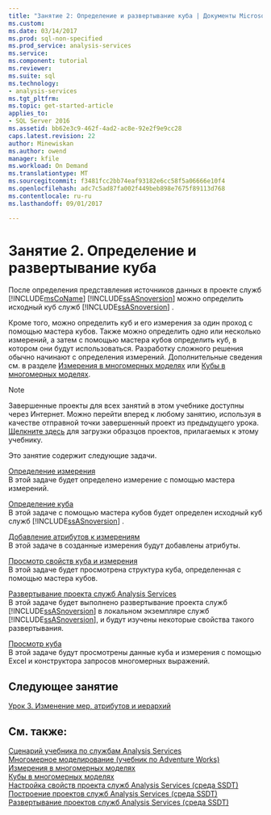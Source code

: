 ```yaml
---
title: "Занятие 2: Определение и развертывание куба | Документы Microsoft"
ms.custom: 
ms.date: 03/14/2017
ms.prod: sql-non-specified
ms.prod_service: analysis-services
ms.service: 
ms.component: tutorial
ms.reviewer: 
ms.suite: sql
ms.technology:
- analysis-services
ms.tgt_pltfrm: 
ms.topic: get-started-article
applies_to:
- SQL Server 2016
ms.assetid: bb62e3c9-462f-4ad2-ac8e-92e2f9e9cc28
caps.latest.revision: 22
author: Minewiskan
ms.author: owend
manager: kfile
ms.workload: On Demand
ms.translationtype: MT
ms.sourcegitcommit: f3481fcc2bb74eaf93182e6cc58f5a06666e10f4
ms.openlocfilehash: adc7c5ad87fa002f449beb898e7675f89113d768
ms.contentlocale: ru-ru
ms.lasthandoff: 09/01/2017

---
```

# <a name="lesson-2-defining-and-deploying-a-cube"></a>Занятие 2. Определение и развертывание куба
После определения представления источников данных в проекте служб [!INCLUDE[msCoName](../includes/msconame-md.md)] [!INCLUDE[ssASnoversion](../includes/ssasnoversion-md.md)] можно определить исходный куб служб [!INCLUDE[ssASnoversion](../includes/ssasnoversion-md.md)] .  
  
Кроме того, можно определить куб и его измерения за один проход с помощью мастера кубов. Также можно определить одно или несколько измерений, а затем с помощью мастера кубов определить куб, в котором они будут использоваться. Разработку сложного решения обычно начинают с определения измерений. Дополнительные сведения см. в разделе [Измерения в многомерных моделях](../analysis-services/multidimensional-models/dimensions-in-multidimensional-models.md) или [Кубы в многомерных моделях](../analysis-services/multidimensional-models/cubes-in-multidimensional-models.md).  
  
> [!NOTE]  
> Завершенные проекты для всех занятий в этом учебнике доступны через Интернет. Можно перейти вперед к любому занятию, используя в качестве отправной точки завершенный проект из предыдущего урока. [Щелкните здесь](http://go.microsoft.com/fwlink/?LinkID=221866) для загрузки образцов проектов, прилагаемых к этому учебнику.  
  
Это занятие содержит следующие задачи.  
  
[Определение измерения](../analysis-services/lesson-2-1-defining-a-dimension.md)  
В этой задаче будет определено измерение с помощью мастера измерений.  
  
[Определение куба](../analysis-services/lesson-2-2-defining-a-cube.md)  
В этой задаче с помощью мастера кубов будет определен исходный куб служб [!INCLUDE[ssASnoversion](../includes/ssasnoversion-md.md)] .  
  
[Добавление атрибутов к измерениям](../analysis-services/lesson-2-3-adding-attributes-to-dimensions.md)  
В этой задаче в созданные измерения будут добавлены атрибуты.  
  
[Просмотр свойств куба и измерения](../analysis-services/lesson-2-4-reviewing-cube-and-dimension-properties.md)  
В этой задаче будет просмотрена структура куба, определенная с помощью мастера кубов.  
  
[Развертывание проекта служб Analysis Services](../analysis-services/lesson-2-5-deploying-an-analysis-services-project.md)  
В этой задаче будет выполнено развертывание проекта служб [!INCLUDE[ssASnoversion](../includes/ssasnoversion-md.md)] в локальном экземпляре служб [!INCLUDE[ssASnoversion](../includes/ssasnoversion-md.md)], и будут изучены некоторые свойства такого развертывания.  
  
[Просмотр куба](../analysis-services/lesson-2-6-browsing-the-cube.md)  
В этой задаче будут просмотрены данные куба и измерения с помощью Excel и конструктора запросов многомерных выражений.  
  
## <a name="next-lesson"></a>Следующее занятие  
[Урок 3. Изменение мер, атрибутов и иерархий](../analysis-services/lesson-3-modifying-measures-attributes-and-hierarchies.md)  
  
## <a name="see-also"></a>См. также:  
[Сценарий учебника по службам Analysis Services](../analysis-services/analysis-services-tutorial-scenario.md)  
[Многомерное моделирование (учебник по Adventure Works)](../analysis-services/multidimensional-modeling-adventure-works-tutorial.md)  
[Измерения в многомерных моделях](../analysis-services/multidimensional-models/dimensions-in-multidimensional-models.md)  
[Кубы в многомерных моделях](../analysis-services/multidimensional-models/cubes-in-multidimensional-models.md)  
[Настройка свойств проекта служб Analysis Services (среда SSDT)](../analysis-services/multidimensional-models/configure-analysis-services-project-properties-ssdt.md)  
[Построение проектов служб Analysis Services (среда SSDT)](../analysis-services/multidimensional-models/build-analysis-services-projects-ssdt.md)  
[Развертывание проектов служб Analysis Services (среда SSDT)](../analysis-services/multidimensional-models/deploy-analysis-services-projects-ssdt.md)  
  
  
  

